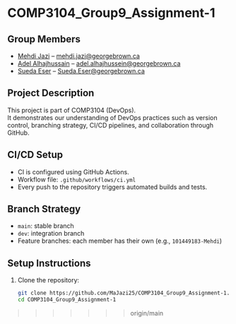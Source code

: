 # COMP3104_Group9_Assignment-1

## Group Members
- [Mehdi Jazi](https://github.com/MaJazi25) – mehdi.jazi@georgebrown.ca 
- [Adel Alhajhussain](https://github.com/AdelAlhajHussein) – adel.alhajhussein@georgebrown.ca  
- [Sueda Eser](https://github.com/101442502) – Sueda.Eser@georgebrown.ca  

## Project Description
This project is part of COMP3104 (DevOps).  
It demonstrates our understanding of DevOps practices such as version control, branching strategy, CI/CD pipelines, and collaboration through GitHub.

## CI/CD Setup
- CI is configured using GitHub Actions.  
- Workflow file: `.github/workflows/ci.yml`  
- Every push to the repository triggers automated builds and tests.

## Branch Strategy
- `main`: stable branch  
- `dev`: integration branch  
- Feature branches: each member has their own (e.g., `101449183-Mehdi`)  

## Setup Instructions
1. Clone the repository:
   ```bash
   git clone https://github.com/MaJazi25/COMP3104_Group9_Assignment-1.git
   cd COMP3104_Group9_Assignment-1
>>>>>>> origin/main
